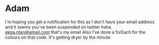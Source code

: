 # Adam
I'm hoping you get a notification for this as I don't have your email address and it seems you've been suspended on twitter haha. ekpa.ntan@gmail.com that's my email
Also I've done a forEach for the colours on that code. It's getting dryer by the minute 

